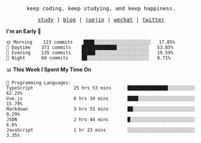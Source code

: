 <p align="center">
  <samp>
    <span>keep coding, keep studying, and keep happiness.</span>
  </samp>
</p>

<p align="center">
  <samp>
    <a href="https://github.com/ouduidui/fe-study">study</a> |
    <a href="https://ouduidui.cn">blog</a>  |
    <a href="https://juejin.cn/user/4309700183594366">juejin</a> |
    <a href="https://user-images.githubusercontent.com/54696834/159862985-5fbb577a-ba1b-4941-9f99-98cee13b7a60.jpeg">wechat</a> |
    <a href="https://twitter.com/ouduidui">twitter</a>
  </samp>
</p>

<!--START_SECTION:waka-->
**I'm an Early 🐤** 

```text
🌞 Morning    123 commits    ████░░░░░░░░░░░░░░░░░░░░░   17.85% 
🌆 Daytime    371 commits    █████████████░░░░░░░░░░░░   53.85% 
🌃 Evening    135 commits    █████░░░░░░░░░░░░░░░░░░░░   19.59% 
🌙 Night      60 commits     ██░░░░░░░░░░░░░░░░░░░░░░░   8.71%

```


📊 **This Week I Spent My Time On** 

```text
💬 Programming Languages: 
TypeScript               25 hrs 53 mins      ███████████████░░░░░░░░░░   62.25% 
Vue.js                   6 hrs 34 mins       ████░░░░░░░░░░░░░░░░░░░░░   15.79% 
Markdown                 3 hrs 51 mins       ██░░░░░░░░░░░░░░░░░░░░░░░   9.29% 
JSON                     2 hrs 44 mins       █░░░░░░░░░░░░░░░░░░░░░░░░   6.6% 
JavaScript               1 hr 23 mins        ░░░░░░░░░░░░░░░░░░░░░░░░░   3.35%

```


<!--END_SECTION:waka-->
